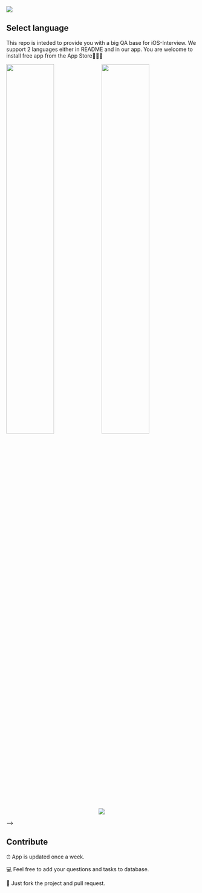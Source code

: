 
<img src="https://github.com/dashvlas/awesome-ios-interview/blob/master/Resources/Main.png">

## Select language
This repo is inteded to provide you with a big QA base for iOS-Interview. We support 2 languages either in README and in our app.
You are welcome to install free app from the App Store👨🏼‍💻

<a href="https://github.com/dashvlas/awesome-ios-interview/blob/master/Resources/Russian.md"><img src="https://github.com/dashvlas/awesome-ios-interview/blob/master/Resources/Artboard-filled-left.png" width=50%></a><a href="https://github.com/dashvlas/awesome-ios-interview/blob/master/Resources/English.md"><img src="https://github.com/dashvlas/awesome-ios-interview/blob/master/Resources/Artboard-filled-right.png" width=50%></a>

<!--'Awesome Interview' helps you to prepare for an interview and refresh your knowledge.-->

<p align="center"><img src="https://github.com/dashvlas/awesome-ios-interview/blob/master/Resources/Devices.jpg"></p>

<!--We provide a huge variety of questions categories, from concurrency to UI-->
<!--## Question types-->


<!--## Contacts-->
<!---->
<!--<!--[https://dashvlas.com](https://dashvlas.com)-->-->
<!---->
<!--dariakorneichuk@icloud.com-->

## Contribute
⏰ App is updated once a week.

💻 Feel free to add your questions and tasks to database.

🚀 Just fork the project and pull request.
